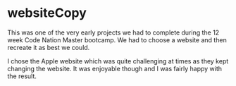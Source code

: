 # websiteCopy

This was one of the very early projects we had to complete during the 12 week Code Nation Master bootcamp.
We had to choose a website and then recreate it as best we could.

I chose the Apple website which was quite challenging at times as they kept changing the website. It was enjoyable though and I was fairly happy with the
result.
